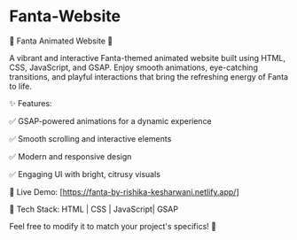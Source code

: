 # Fanta-Website
🍊 Fanta Animated Website 🍊

A vibrant and interactive Fanta-themed animated website built using HTML, CSS, JavaScript, and GSAP. Enjoy smooth animations, eye-catching transitions, and playful interactions that bring the refreshing energy of Fanta to life.


✨ Features:

✅ GSAP-powered animations for a dynamic experience

✅ Smooth scrolling and interactive elements

✅ Modern and responsive design

✅ Engaging UI with bright, citrusy visuals



🎨 Live Demo: [https://fanta-by-rishika-kesharwani.netlify.app/]

📌 Tech Stack: HTML | CSS | JavaScript| GSAP


Feel free to modify it to match your project's specifics! 🚀
